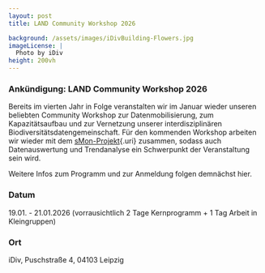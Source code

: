 ```yaml
---
layout: post 
title: LAND Community Workshop 2026

background: /assets/images/iDivBuilding-Flowers.jpg
imageLicense: |
  Photo by iDiv
height: 200vh 
---
```


### Ankündigung: LAND Community Workshop 2026

Bereits im vierten Jahr in Folge veranstalten wir im Januar wieder unseren beliebten Community Workshop zur Datenmobilisierung, zum Kapazitätsaufbau und zur Vernetzung unserer interdisziplinären Biodiversitätsdatengemeinschaft. Für den kommenden Workshop arbeiten wir wieder mit dem [sMon-Projekt](https://www.idiv.de/research/projects/smon/){.uri} zusammen, sodass auch Datenauswertung und Trendanalyse ein Schwerpunkt der Veranstaltung sein wird.

Weitere Infos zum Programm und zur Anmeldung folgen demnächst hier.

### Datum

19.01. - 21.01.2026 (vorrausichtlich 2 Tage Kernprogramm  + 1 Tag Arbeit in Kleingruppen)

### Ort

iDiv, Puschstraße 4, 04103 Leipzig
